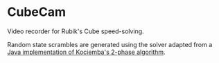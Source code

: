 # CubeCam
Video recorder for Rubik's Cube speed-solving.

Random state scrambles are generated using the solver adapted from a [Java implementation of Kociemba's 2-phase algorithm](https://github.com/cs0x7f/min2phase).
